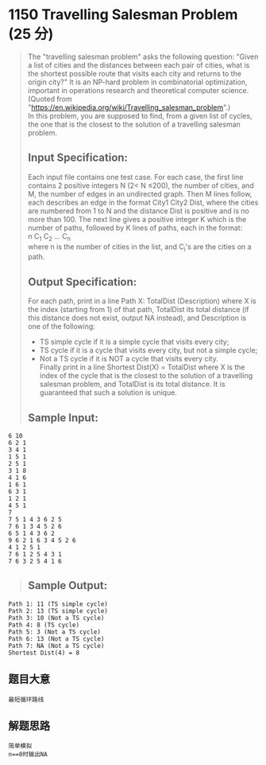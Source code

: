 # 1150 Travelling Salesman Problem (25 分)  
> The "travelling salesman problem" asks the following question: "Given a list of cities and the distances between each pair of cities, what is the shortest possible route that visits each city and returns to the origin city?" It is an NP-hard problem in combinatorial optimization, important in operations research and theoretical computer science. (Quoted from "https://en.wikipedia.org/wiki/Travelling_salesman_problem".)  
> In this problem, you are supposed to find, from a given list of cycles, the one that is the closest to the solution of a travelling salesman problem.  
> ## Input Specification:  
> Each input file contains one test case. For each case, the first line contains 2 positive integers N (2< N ≤200), the number of cities, and M, the number of edges in an undirected graph. Then M lines follow, each describes an edge in the format City1 City2 Dist, where the cities are numbered from 1 to N and the distance Dist is positive and is no more than 100. The next line gives a positive integer K which is the number of paths, followed by K lines of paths, each in the format:  
> n C<sub>1</sub> C<sub>2</sub> ... C<sub>n</sub>  
> where n is the number of cities in the list, and C<sub>i</sub>'s are the cities on a path.  
> ## Output Specification:  
> For each path, print in a line Path X: TotalDist (Description) where X is the index (starting from 1) of that path, TotalDist its total distance (if this distance does not exist, output NA instead), and Description is one of the following:  
> - TS simple cycle if it is a simple cycle that visits every city;  
> - TS cycle if it is a cycle that visits every city, but not a simple cycle;  
> - Not a TS cycle if it is NOT a cycle that visits every city.  
> Finally print in a line Shortest Dist(X) = TotalDist where X is the index of the cycle that is the closest to the solution of a travelling salesman problem, and TotalDist is its total distance. It is guaranteed that such a solution is unique.  
> ## Sample Input:
```
6 10
6 2 1
3 4 1
1 5 1
2 5 1
3 1 8
4 1 6
1 6 1
6 3 1
1 2 1
4 5 1
7
7 5 1 4 3 6 2 5
7 6 1 3 4 5 2 6
6 5 1 4 3 6 2
9 6 2 1 6 3 4 5 2 6
4 1 2 5 1
7 6 1 2 5 4 3 1
7 6 3 2 5 4 1 6
```
> ## Sample Output:
```
Path 1: 11 (TS simple cycle)
Path 2: 13 (TS simple cycle)
Path 3: 10 (Not a TS cycle)
Path 4: 8 (TS cycle)
Path 5: 3 (Not a TS cycle)
Path 6: 13 (Not a TS cycle)
Path 7: NA (Not a TS cycle)
Shortest Dist(4) = 8
```
## 题目大意
```
最短循环路线
```
## 解题思路
```
简单模拟
n==0时输出NA
```
